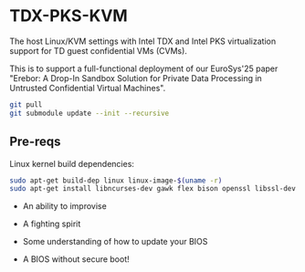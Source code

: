 # TDX-PKS-KVM

The host Linux/KVM settings with Intel TDX and Intel PKS virtualization support for TD guest confidential VMs (CVMs). 

This is to support a full-functional deployment of our EuroSys'25 paper "Erebor: A Drop-In Sandbox Solution for Private Data Processing in Untrusted Confidential Virtual Machines".

```bash
git pull
git submodule update --init --recursive
```


## Pre-reqs
Linux kernel build dependencies:
```bash
sudo apt-get build-dep linux linux-image-$(uname -r)
sudo apt-get install libncurses-dev gawk flex bison openssl libssl-dev dkms libelf-dev libudev-dev libpci-dev libiberty-dev autoconf llvm
```

* An ability to improvise

* A fighting spirit

* Some understanding of how to update your BIOS

* A BIOS without secure boot!
